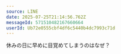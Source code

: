 ```yaml
---
source: LINE
date: 2025-07-25T21:14:56.762Z
messageId: 571510482167660664
userId: Ub72e0555cbf4df6c5440b4dc7993c71d
---
```


休みの日に早めに目覚めてしまうのはなぜ？